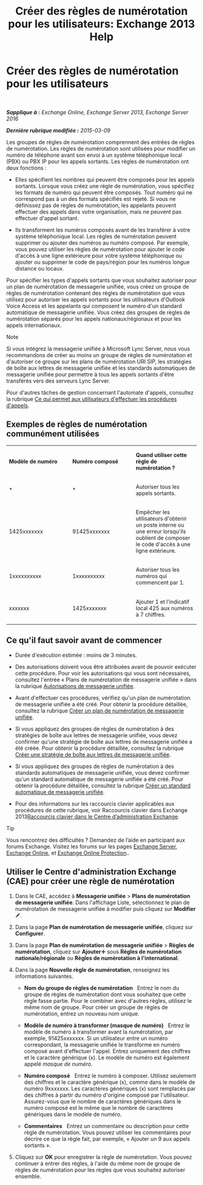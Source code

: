 ﻿---
title: 'Créer des règles de numérotation pour les utilisateurs: Exchange 2013 Help'
TOCTitle: Créer des règles de numérotation pour les utilisateurs
ms:assetid: c11e3d62-3eb1-4d7e-8741-9bede593e2df
ms:mtpsurl: https://technet.microsoft.com/fr-fr/library/JJ898502(v=EXCHG.150)
ms:contentKeyID: 51407233
ms.date: 05/23/2018
mtps_version: v=EXCHG.150
ms.translationtype: MT
---

# Créer des règles de numérotation pour les utilisateurs

 

_**Sapplique à :** Exchange Online, Exchange Server 2013, Exchange Server 2016_

_**Dernière rubrique modifiée :** 2015-03-09_

Les groupes de règles de numérotation comprennent des entrées de règles de numérotation. Les règles de numérotation sont utilisées pour modifier un numéro de téléphone avant son envoi à un système téléphonique local (PBX) ou PBX IP pour les appels sortants. Les règles de numérotation ont deux fonctions :

  - Elles spécifient les nombres qui peuvent être composés pour les appels sortants. Lorsque vous créez une règle de numérotation, vous spécifiez les formats de numéro qui peuvent être composés. Tout numéro qui ne correspond pas à un des formats spécifiés est rejeté. Si vous ne définissez pas de règles de numérotation, les appelants peuvent effectuer des appels dans votre organisation, mais ne peuvent pas effectuer d'appel sortant.

  - Ils transforment les numéros composés avant de les transférer à votre système téléphonique local. Les règles de numérotation peuvent supprimer ou ajouter des numéros au numéro composé. Par exemple, vous pouvez utiliser les règles de numérotation pour ajouter le code d'accès à une ligne extérieure pour votre système téléphonique ou ajouter ou supprimer le code de pays/région pour les numéros longue distance ou locaux.

Pour spécifier les types d'appels sortants que vous souhaitez autoriser pour un plan de numérotation de messagerie unifiée, vous créez un groupe de règles de numérotation contenant des règles de numérotation que vous utilisez pour autoriser les appels sortants pour les utilisateurs d'Outlook Voice Access et les appelants qui composent le numéro d'un standard automatique de messagerie unifiée. Vous créez des groupes de règles de numérotation séparés pour les appels nationaux/régionaux et pour les appels internationaux.

> [!NOTE]
> Si vous intégrez la messagerie unifiée à Microsoft Lync Server, nous vous recommandons de créer au moins un groupe de règles de numérotation et d'autoriser ce groupe sur les plans de numérotation URI SIP, les stratégies de boîte aux lettres de messagerie unifiée et les standards automatiques de messagerie unifiée pour permettre à tous les appels sortants d'être transférés vers des serveurs Lync Server.


Pour d'autres tâches de gestion concernant l'automate d'appels, consultez la rubrique [Ce qui permet aux utilisateurs d'effectuer les procédures d'appels](allowing-users-to-make-calls-procedures-exchange-2013-help.md).

## Exemples de règles de numérotation communément utilisées


<table>
<colgroup>
<col style="width: 33%" />
<col style="width: 33%" />
<col style="width: 33%" />
</colgroup>
<tbody>
<tr class="odd">
<td><p><strong>Modèle de numéro</strong></p></td>
<td><p><strong>Numéro composé</strong></p></td>
<td><p><strong>Quand utiliser cette règle de numérotation ?</strong></p></td>
</tr>
<tr class="even">
<td><p>*</p></td>
<td><p>*</p></td>
<td><p>Autoriser tous les appels sortants.</p></td>
</tr>
<tr class="odd">
<td><p>1425xxxxxxx</p></td>
<td><p>91425xxxxxxx</p></td>
<td><p>Empêcher les utilisateurs d'obtenir un poste interne ou une erreur lorsqu'ils oublient de composer le code d'accès à une ligne extérieure.</p></td>
</tr>
<tr class="even">
<td><p>1xxxxxxxxxx</p></td>
<td><p>1xxxxxxxxxx</p></td>
<td><p>Autoriser tous les numéros qui commencent par 1.</p></td>
</tr>
<tr class="odd">
<td><p>xxxxxxx</p></td>
<td><p>1425xxxxxxx</p></td>
<td><p>Ajouter 1 et l'indicatif local 425 aux numéros à 7 chiffres.</p></td>
</tr>
</tbody>
</table>


## Ce qu'il faut savoir avant de commencer

  - Durée d'exécution estimée : moins de 3 minutes.

  - Des autorisations doivent vous être attribuées avant de pouvoir exécuter cette procédure. Pour voir les autorisations qui vous sont nécessaires, consultez l'entrée « Plans de numérotation de messagerie unifiée » dans la rubrique [Autorisations de messagerie unifiée](unified-messaging-permissions-exchange-2013-help.md).

  - Avant d'effectuer ces procédures, vérifiez qu'un plan de numérotation de messagerie unifiée a été créé. Pour obtenir la procédure détaillée, consultez la rubrique [Créer un plan de numérotation de messagerie unifiée](create-a-um-dial-plan-exchange-2013-help.md).

  - Si vous appliquez des groupes de règles de numérotation à des stratégies de boîte aux lettres de messagerie unifiée, vous devez confirmer qu'une stratégie de boîte aux lettres de messagerie unifiée a été créée. Pour obtenir la procédure détaillée, consultez la rubrique [Créer une stratégie de boîte aux lettres de messagerie unifiée](create-a-um-mailbox-policy-exchange-2013-help.md).

  - Si vous appliquez des groupes de règles de numérotation à des standards automatiques de messagerie unifiée, vous devez confirmer qu'un standard automatique de messagerie unifiée a été créé. Pour obtenir la procédure détaillée, consultez la rubrique [Créer un standard automatique de messagerie unifiée](create-a-um-auto-attendant-exchange-2013-help.md).

  - Pour des informations sur les raccourcis clavier applicables aux procédures de cette rubrique, voir Raccourcis clavier dans Exchange 2013[Raccourcis clavier dans le Centre d’administration Exchange](keyboard-shortcuts-in-the-exchange-admin-center-exchange-online-protection-help.md).

> [!TIP]
> Vous rencontrez des difficultés ? Demandez de l’aide en participant aux forums Exchange. Visitez les forums sur les pages <a href="https://go.microsoft.com/fwlink/p/?linkid=60612">Exchange Server</a>, <a href="https://go.microsoft.com/fwlink/p/?linkid=267542">Exchange Online</a>, et <a href="https://go.microsoft.com/fwlink/p/?linkid=285351">Exchange Online Protection</a>..


## Utiliser le Centre d'administration Exchange (CAE) pour créer une règle de numérotation

1.  Dans le CAE, accédez à **Messagerie unifiée** \> **Plans de numérotation de messagerie unifiée**. Dans l'affichage Liste, sélectionnez le plan de numérotation de messagerie unifiée à modifier puis cliquez sur **Modifier**![Icône Modifier](images/Bb124582.6f53ccb2-1f13-4c02-bea0-30690e6ea71d(EXCHG.150).gif "Icône Modifier").

2.  Dans la page **Plan de numérotation de messagerie unifiée**, cliquez sur **Configurer**.

3.  Dans la page **Plan de numérotation de messagerie unifiée** \> **Règles de numérotation**, cliquez sur **Ajouter**![Icône Ajouter](images/JJ218640.c1e75329-d6d7-4073-a27d-498590bbb558(EXCHG.150).gif "Icône Ajouter") sous **Règles de numérotation nationale/régionale** ou **Règles de numérotation à l'international**.

4.  Dans la page **Nouvelle règle de numérotation**, renseignez les informations suivantes.
    
      - **Nom du groupe de règles de numérotation**   Entrez le nom du groupe de règles de numérotation dont vous souhaitez que cette règle fasse partie. Pour le combiner avec d'autres règles, utilisez le même nom de groupe. Pour créer un groupe de règles de numérotation, entrez un nouveau nom unique.
    
      - **Modèle de numéro à transformer (masque de numéro)**   Entrez le modèle de numéro à transformer avant la numérotation, par exemple, 91425xxxxxxx. Si un utilisateur entre un numéro correspondant, la messagerie unifiée le transforme en numéro composé avant d'effectuer l'appel. Entrez uniquement des chiffres et le caractère générique (x). Le modèle de numéro est également appelé *masque de numéro*.
    
      - **Numéro composé**   Entrez le numéro à composer. Utilisez seulement des chiffres et le caractère générique (x), comme dans le modèle de numéro 9xxxxxxx. Les caractères génériques (x) sont remplacés par des chiffres à partir du numéro d'origine composé par l'utilisateur. Assurez-vous que le nombre de caractères génériques dans le numéro composé est le même que le nombre de caractères génériques dans le modèle de numéro.
    
      - **Commentaires**   Entrez un commentaire ou description pour cette règle de numérotation. Vous pouvez utiliser les commentaires pour décrire ce que la règle fait, par exemple, « Ajouter un 9 aux appels sortants ».

5.  Cliquez sur **OK** pour enregistrer la règle de numérotation. Vous pouvez continuer à entrer des règles, à l'aide du même nom de groupe de règles de numérotation pour les règles que vous souhaitez autoriser ensemble.

